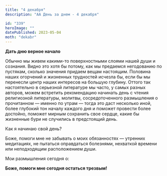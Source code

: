 ```yaml
---
title: "4 декабря"
description: "АА День за днем - 4 декабря"

id: "339"
heroImage: ""
datePublished: 2023-05-04
moth: "dekabr"
---
```


**Дать дню верное начало**

Обычно мы живем какими-то поверхностными слоями нашей души и сознания. Видно
это хотя бы потому, как мы предаемся негодованию по пустякам, сколько значения
придаем вещам настоящим. Половина наших огорчений и жизненных трудностей
исчезла бы, если бы мы перенесли центр наших интересов на большую глубину.
Оттого так настоятельно в серьезной литературе мы часто, у самых разных
авторов, можем встретить рекомендацию начинать день с чтения религиозной
литературы, молитвы, сосредоточенного размышления о прочитанном — именно по
утрам — тогда это даст несколько иной, более глубокий тон началу каждого дня и
поможет провести более достойно, поможет мирным сохранить свое сердце, какие
бы жизненные бури не случились в предстоящий день.

Как я начинаю свой день?

Боже, помоги мне не забывать о моих обязанностях — утренних медитациях, не
пытаться оправдаться болезнями, нехваткой времени или неподходящим
расположением души.

Мои размышления сегодня о:

**Боже, помоги мне сегодня остаться трезвым!**
